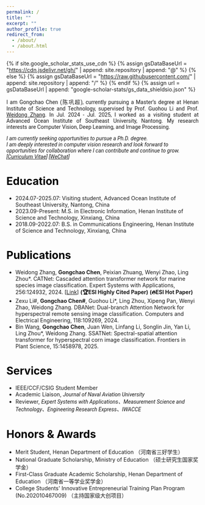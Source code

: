 ```yaml
---
permalink: /
title: ""
excerpt: ""
author_profile: true
redirect_from: 
  - /about/
  - /about.html
---
```


{% if site.google_scholar_stats_use_cdn %}
{% assign gsDataBaseUrl = "https://cdn.jsdelivr.net/gh/" | append: site.repository | append: "@" %}
{% else %}
{% assign gsDataBaseUrl = "https://raw.githubusercontent.com/" | append: site.repository | append: "/" %}
{% endif %}
{% assign url = gsDataBaseUrl | append: "google-scholar-stats/gs_data_shieldsio.json" %}

<span class='anchor' id='about-me'></span>

<p style="text-align: justify;font-family: Roboto;">
I am Gongchao Chen (陈巩超), currently pursuing a Master’s degree at Henan Institute of Science and Technology, supervised by Prof. Guohou Li and Prof. <a href = "https://hnkjxy.teacher.360eol.com/teacherBasic/preview?teacherId=33183" target = "_blank"> Weidong Zhang</a>. In Jul. 2024 - Jul. 2025, I worked as a visiting student at Advanced Ocean Institute of Southeast University, Nantong. My research interests are Computer Vision, Deep Learning, and Image Processing. 
</p>

<i style="font-family: Roboto;">
I am currently seeking opportunities to pursue a Ph.D. degree. <br>
I am deeply interested in computer vision research and look forward to opportunities for collaboration where I can contribute and continue to grow. [<a href="./images/Curriculum Vitae.pdf" target="_blank">Curriculum Vitae</a>] [<a href="./images/WeChat.png" target="_blank">WeChat</a>]
</i>

<span class='anchor' id='edu'></span>

# <font color="#000000" >  Education</font>
+ 2024.07-2025.07: Visiting student, Advanced Ocean Institute of Southeast University, Nantong, China
+ 2023.09-Present: M.S. in Electronic Information, Henan Institute of Science and Technology, Xinxiang, China
+ 2018.09-2022.07: B.S. in Communications Engineering, Henan Institute of Science and Technology, Xinxiang, China

<span class='anchor' id='pub'></span>

# <font color="#000000" >  Publications </font>
+ Weidong Zhang, <b>Gongchao Chen</b>, Peixian Zhuang, Wenyi Zhao, Ling Zhou*. CATNet: Cascaded attention transformer network for marine species image classification. Expert Systems with Applications, 256:124932, 2024. [<a href = "https://www.sciencedirect.com/science/article/abs/pii/S0957417424017998" target = "_blank">Link</a>] <b>(🏆ESI Highly Cited Paper)</b> <b>(🔥ESI Hot Paper)</b>
+ Zexu Li#, <b>Gongchao Chen#</b>, Guohou Li*, Ling Zhou, Xipeng Pan, Wenyi Zhao, Weidong Zhang. DBANet: Dual-branch Attention Network for hyperspectral remote sensing image classification. Computers and Electrical Engineering, 118:109269, 2024.
+ Bin Wang, <b>Gongchao Chen</b>, Juan Wen, Linfang Li, Songlin Jin, Yan Li, Ling Zhou*, Weidong Zhang. SSATNet: Spectral-spatial attention transformer for hyperspectral corn image classification. Frontiers in Plant Science, 15:1458978, 2025.

<span class='anchor' id='ser'></span>

# <font color="#000000" >  Services </font>
+ IEEE/CCF/CSIG Student Member
+ Academic Liaison, <i style="font-family: Roboto;"> Journal of Naval Aviation University </i>
+ Reviewer, <i style="font-family: Roboto;"> Expert Systems with Applications、Measurement Science and Technology、Engineering Research Express、IWACCE </i>

<span class='anchor' id='honor'></span>

# <font color="#000000" >  Honors & Awards </font>
+ Merit Student, Henan Department of Education （河南省三好学生）
+ National Graduate Scholarship, Ministry of Education （硕士研究生国家奖学金）
+ First-Class Graduate Academic Scholarship, Henan Department of Education （河南省一等学业奖学金）
+ College Students' Innovative Entrepreneurial Training Plan Program (No.202010467009) （主持国家级大创项目）

